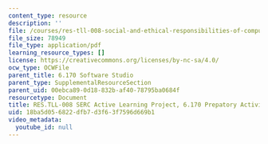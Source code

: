 ```yaml
---
content_type: resource
description: ''
file: /courses/res-tll-008-social-and-ethical-responsibilities-of-computing-serc-fall-2021/18ba5d056822dfb7d3f63f7596d669b1_MITRESTLL-008F21-6170prep.pdf
file_size: 78949
file_type: application/pdf
learning_resource_types: []
license: https://creativecommons.org/licenses/by-nc-sa/4.0/
ocw_type: OCWFile
parent_title: 6.170 Software Studio
parent_type: SupplementalResourceSection
parent_uid: 00ebca89-0d18-832b-af40-78795ba0684f
resourcetype: Document
title: RES.TLL-008 SERC Active Learning Project, 6.170 Prepatory Activity
uid: 18ba5d05-6822-dfb7-d3f6-3f7596d669b1
video_metadata:
  youtube_id: null
---
```

